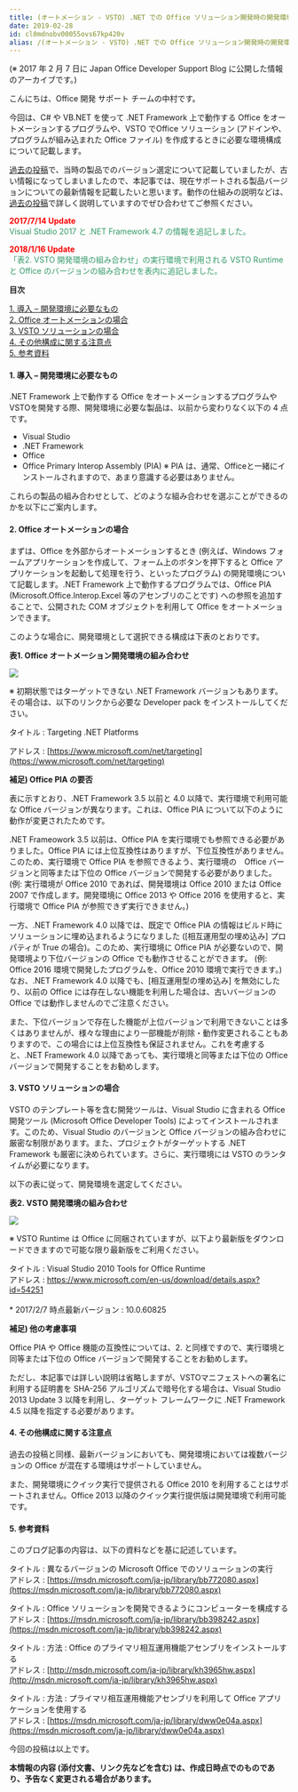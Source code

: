```yaml
---
title: (オートメーション - VSTO) .NET での Office ソリューション開発時の開発環境のバージョン選定 (最新版)
date: 2019-02-28
id: cl0mdnobv00055ovs67kp420v
alias: /(オートメーション - VSTO) .NET での Office ソリューション開発時の開発環境のバージョン選定 (最新版)/
---
```


(※ 2017 年 2 月 7 日に Japan Office Developer Support Blog に公開した情報のアーカイブです。)

こんにちは、Office 開発 サポート チームの中村です。

今回は、C# や VB.NET を使って .NET Framework 上で動作する Office をオートメーションするプログラムや、VSTO でOffice ソリューション (アドインや、プログラムが組み込まれた Office ファイル) を作成するときに必要な環境構成について記載します。

[過去の投稿](https://officesupportjp.github.io/blog/Office%E3%82%BD%E3%83%AA%E3%83%A5%E3%83%BC%E3%82%B7%E3%83%A7%E3%83%B3%E9%96%8B%E7%99%BA%E6%99%82%E3%81%AE%E9%96%8B%E7%99%BA%E7%92%B0%E5%A2%83%E3%81%AE%E3%83%90%E3%83%BC%E3%82%B8%E3%83%A7%E3%83%B3%E9%81%B8%E5%AE%9A%E3%81%AB%E3%81%A4%E3%81%84%E3%81%A6/)で、当時の製品でのバージョン選定について記載していましたが、古い情報になってしまいましたので、本記事では、現在サポートされる製品バージョンについての最新情報を記載したいと思います。動作の仕組みの説明などは、[過去の投稿](https://officesupportjp.github.io/blog/Office%E3%82%BD%E3%83%AA%E3%83%A5%E3%83%BC%E3%82%B7%E3%83%A7%E3%83%B3%E9%96%8B%E7%99%BA%E6%99%82%E3%81%AE%E9%96%8B%E7%99%BA%E7%92%B0%E5%A2%83%E3%81%AE%E3%83%90%E3%83%BC%E3%82%B8%E3%83%A7%E3%83%B3%E9%81%B8%E5%AE%9A%E3%81%AB%E3%81%A4%E3%81%84%E3%81%A6/)で詳しく説明していますのでぜひ合わせてご参照ください。

<span style="color:#ff0000">**2017/7/14 Update**</span>  
<span style="color:#339966">Visual Studio 2017 と .NET Framework 4.7 の情報を追記しました。</span>

<span style="color:#ff0000">**2018/1/16 Update**</span>  
<span style="color:#339966">「表2. VSTO 開発環境の組み合わせ」の実行環境で利用される VSTO Runtime と Office のバージョンの組み合わせを表内に追記しました。</span>

**目次**

[1\. 導入 – 開発環境に必要なもの](#1-導入-–-開発環境に必要なもの)  
[2\. Office オートメーションの場合](#2-Office-オートメーションの場合)  
[3\. VSTO ソリューションの場合](#3-VSTO-ソリューションの場合)  
[4\. その他構成に関する注意点](#4-その他構成に関する注意点)  
[5\. 参考資料](#5-参考資料)

#### **1\. 導入 – 開発環境に必要なもの**

.NET Framework 上で動作する Office をオートメーションするプログラムや VSTOを開発する際、開発環境に必要な製品は、以前から変わりなく以下の 4 点です。

*   Visual Studio
*   .NET Framework
*   Office
*   Office Primary Interop Assembly (PIA) ※ PIA は、通常、Officeと一緒にインストールされますので、あまり意識する必要はありません。

これらの製品の組み合わせとして、どのような組み合わせを選ぶことができるのかを以下にご案内します。  

#### **2\. Office オートメーションの場合**

まずは、Office を外部からオートメーションするとき (例えば、Windows フォームアプリケーションを作成して、フォーム上のボタンを押下すると Office アプリケーションを起動して処理を行う、といったプログラム) の開発環境について記載します。.NET Framework 上で動作するプログラムでは、Office PIA (Microsoft.Office.Interop.Excel 等のアセンブリのことです) への参照を追加することで、公開された COM オブジェクトを利用して Office をオートメーションできます。

このような場合に、開発環境として選択できる構成は下表のとおりです。

**表1. Office オートメーション開発環境の組み合わせ**

![](image1.png)

※ 初期状態ではターゲットできない .NET Framework バージョンもあります。その場合は、以下のリンクから必要な Developer pack をインストールしてください。

タイトル : Targeting .NET Platforms

アドレス : [https://www.microsoft.com/net/targeting](https://www.microsoft.com/net/targeting)

**補足) Office PIA の要否**

表に示すとおり、.NET Framework 3.5 以前と 4.0 以降で、実行環境で利用可能な Office バージョンが異なります。これは、Office PIA について以下のように動作が変更されたためです。

.NET Frameowork 3.5 以前は、Office PIA を実行環境でも参照できる必要がありました。Office PIA には上位互換性はありますが、下位互換性がありません。このため、実行環境で Office PIA を参照できるよう、実行環境の　Office バージョンと同等または下位の Office バージョンで開発する必要がありました。(例: 実行環境が Office 2010 であれば、開発環境は Office 2010 または Office 2007 で作成します。開発環境に Office 2013 や Office 2016 を使用すると、実行環境で Office PIA が参照できず実行できません。)

一方、.NET Framework 4.0 以降では、既定で Office PIA の情報はビルド時にソリューションに埋め込まれるようになりました (\[相互運用型の埋め込み\] プロパティが True の場合)。このため、実行環境に Office PIA が必要ないので、開発環境より下位バージョンの Office でも動作させることができます。 (例: Office 2016 環境で開発したプログラムを、Office 2010 環境で実行できます。) なお、.NET Framework 4.0 以降でも、\[相互運用型の埋め込み\] を無効にしたり、以前の Office には存在しない機能を利用した場合は、古いバージョンの Office では動作しませんのでご注意ください。

また、下位バージョンで存在した機能が上位バージョンで利用できないことは多くはありませんが、様々な理由により一部機能が削除・動作変更されることもありますので、この場合には上位互換性も保証されません。これを考慮すると、.NET Framework 4.0 以降であっても、実行環境と同等または下位の Office バージョンで開発することをお勧めします。  

#### **3\. VSTO ソリューションの場合**

VSTO のテンプレート等を含む開発ツールは、Visual Studio に含まれる Office 開発ツール (Microsoft Office Developer Tools) によってインストールされます。このため、Visual Studio のバージョンと Office バージョンの組み合わせに厳密な制限があります。また、プロジェクトがターゲットする .NET Framework も厳密に決められています。さらに、実行環境には VSTO のランタイムが必要になります。

以下の表に従って、開発環境を選定してください。

**表2. VSTO 開発環境の組み合わせ**

![](image2.png)

※ VSTO Runtime は Office に同梱されていますが、以下より最新版をダウンロードできますので可能な限り最新版をご利用ください。

タイトル : Visual Studio 2010 Tools for Office Runtime  
アドレス : [https://www.microsoft.com/en-us/download/details.aspx?id=54251  
](https://www.microsoft.com/en-us/download/details.aspx?id=54251)  
\* 2017/2/7 時点最新バージョン : 10.0.60825

**補足) 他の考慮事項**

Office PIA や Office 機能の互換性については、2. と同様ですので、実行環境と同等または下位の Office バージョンで開発することをお勧めします。

ただし、本記事では詳しい説明は省略しますが、VSTOマニフェストへの署名に利用する証明書を SHA-256 アルゴリズムで暗号化する場合は、Visual Studio 2013 Update 3 以降を利用し、ターゲット フレームワークに .NET Framework 4.5 以降を指定する必要があります。  

#### **4\. その他構成に関する注意点**

過去の投稿と同様、最新バージョンにおいても、開発環境においては複数バージョンの Office が混在する環境はサポートしていません。

また、開発環境にクイック実行で提供される Office 2010 を利用することはサポートされません。Office 2013 以降のクイック実行提供版は開発環境で利用可能です。  

#### **5\. 参考資料**

このブログ記事の内容は、以下の資料などを基に記述しています。

タイトル : 異なるバージョンの Microsoft Office でのソリューションの実行  
アドレス : [https://msdn.microsoft.com/ja-jp/library/bb772080.aspx](https://msdn.microsoft.com/ja-jp/library/bb772080.aspx)

タイトル : Office ソリューションを開発できるようにコンピューターを構成する  
アドレス : [https://msdn.microsoft.com/ja-jp/library/bb398242.aspx](https://msdn.microsoft.com/ja-jp/library/bb398242.aspx)

タイトル : 方法 : Office のプライマリ相互運用機能アセンブリをインストールする  
アドレス : [http://msdn.microsoft.com/ja-jp/library/kh3965hw.aspx](http://msdn.microsoft.com/ja-jp/library/kh3965hw.aspx)

タイトル : 方法 : プライマリ相互運用機能アセンブリを利用して Office アプリケーションを使用する  
アドレス : [https://msdn.microsoft.com/ja-jp/library/dww0e04a.aspx](https://msdn.microsoft.com/ja-jp/library/dww0e04a.aspx)

今回の投稿は以上です。

**本情報の内容 (添付文書、リンク先などを含む) は、作成日時点でのものであり、予告なく変更される場合があります。**